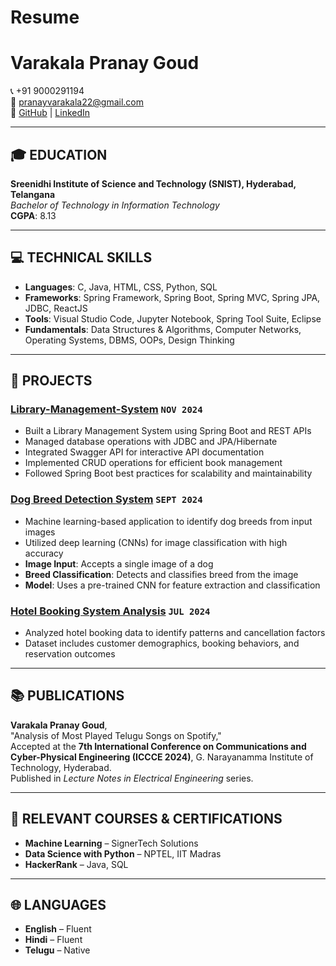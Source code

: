 # Resume
# Varakala Pranay Goud

📞 +91 9000291194  
📧 [pranayvarakala22@gmail.com](mailto:pranayvarakala22@gmail.com)  
🔗 [GitHub](https://github.com/Pranaygoud22) | [LinkedIn](https://www.linkedin.com/in/varakala-pranay-goud-152613271/)

---

## 🎓 EDUCATION

**Sreenidhi Institute of Science and Technology (SNIST), Hyderabad, Telangana**  
*Bachelor of Technology in Information Technology*  
**CGPA**: 8.13

---

## 💻 TECHNICAL SKILLS

- **Languages**: C, Java, HTML, CSS, Python, SQL  
- **Frameworks**: Spring Framework, Spring Boot, Spring MVC, Spring JPA, JDBC, ReactJS  
- **Tools**: Visual Studio Code, Jupyter Notebook, Spring Tool Suite, Eclipse  
- **Fundamentals**: Data Structures & Algorithms, Computer Networks, Operating Systems, DBMS, OOPs, Design Thinking

---

## 🚀 PROJECTS

### [Library-Management-System](https://github.com/Pranaygoud22/Library-Management-System) `NOV 2024`
- Built a Library Management System using Spring Boot and REST APIs  
- Managed database operations with JDBC and JPA/Hibernate  
- Integrated Swagger API for interactive API documentation  
- Implemented CRUD operations for efficient book management  
- Followed Spring Boot best practices for scalability and maintainability

### [Dog Breed Detection System](https://github.com/Pranaygoud22/Dog-Breed-Detection-System) `SEPT 2024`
- Machine learning-based application to identify dog breeds from input images  
- Utilized deep learning (CNNs) for image classification with high accuracy  
- **Image Input**: Accepts a single image of a dog  
- **Breed Classification**: Detects and classifies breed from the image  
- **Model**: Uses a pre-trained CNN for feature extraction and classification

### [Hotel Booking System Analysis](https://github.com/Pranaygoud22/Hotel-Prediction-System) `JUL 2024`
- Analyzed hotel booking data to identify patterns and cancellation factors  
- Dataset includes customer demographics, booking behaviors, and reservation outcomes

---

## 📚 PUBLICATIONS

**Varakala Pranay Goud**,  
"Analysis of Most Played Telugu Songs on Spotify,"  
Accepted at the **7th International Conference on Communications and Cyber-Physical Engineering (ICCCE 2024)**, G. Narayanamma Institute of Technology, Hyderabad.  
Published in *Lecture Notes in Electrical Engineering* series.

---

## 🏅 RELEVANT COURSES & CERTIFICATIONS

- **Machine Learning** – SignerTech Solutions  
- **Data Science with Python** – NPTEL, IIT Madras  
- **HackerRank** – Java, SQL

---

## 🌐 LANGUAGES

- **English** – Fluent  
- **Hindi** – Fluent  
- **Telugu** – Native
